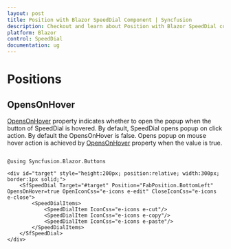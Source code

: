 ```yaml
---
layout: post
title: Position with Blazor SpeedDial Component | Syncfusion
description: Checkout and learn about Position with Blazor SpeedDial component in Blazor Server App and Blazor WebAssembly App.
platform: Blazor
control: SpeedDial
documentation: ug
---
```


# Positions

## OpensOnHover

[OpensOnHover]() property indicates whether to open the popup when the button of SpeedDial is hovered. By default, SpeedDial opens popup on click action. By default the OpensOnHover is false. Opens popup on mouse hover action is achieved by [OpensOnHover]() property when the value is true.

```cshtml

@using Syncfusion.Blazor.Buttons

<div id="target" style="height:200px; position:relative; width:300px; border:1px solid;">
    <SfSpeedDial Target="#target" Position="FabPosition.BottomLeft" OpensOnHover=true OpenIconCss="e-icons e-edit" CloseIconCss="e-icons e-close">
        <SpeedDialItems>
            <SpeedDialItem IconCss="e-icons e-cut"/>
            <SpeedDialItem IconCss="e-icons e-copy"/>
            <SpeedDialItem IconCss="e-icons e-paste"/>
        </SpeedDialItems>
    </SfSpeedDial>
</div>

```

